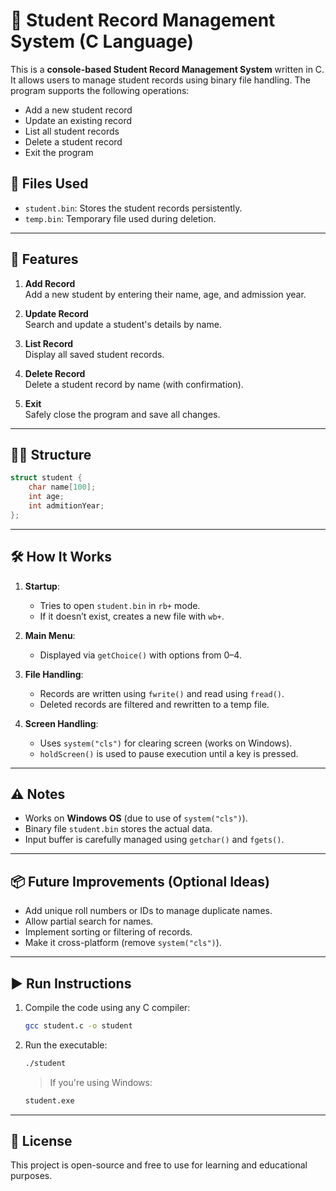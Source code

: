 # 📘 Student Record Management System (C Language)

This is a **console-based Student Record Management System** written in C. It allows users to manage student records using binary file handling. The program supports the following operations:

- Add a new student record
- Update an existing record
- List all student records
- Delete a student record
- Exit the program

## 📁 Files Used

- `student.bin`: Stores the student records persistently.
- `temp.bin`: Temporary file used during deletion.

---

## 🔧 Features

1. **Add Record**  
   Add a new student by entering their name, age, and admission year.

2. **Update Record**  
   Search and update a student's details by name.

3. **List Record**  
   Display all saved student records.

4. **Delete Record**  
   Delete a student record by name (with confirmation).

5. **Exit**  
   Safely close the program and save all changes.

---

## 🧑‍💻 Structure

```c
struct student {
    char name[100];
    int age;
    int admitionYear;
};
```

---

## 🛠 How It Works

1. **Startup**:
   - Tries to open `student.bin` in `rb+` mode.
   - If it doesn’t exist, creates a new file with `wb+`.

2. **Main Menu**:
   - Displayed via `getChoice()` with options from 0–4.

3. **File Handling**:
   - Records are written using `fwrite()` and read using `fread()`.
   - Deleted records are filtered and rewritten to a temp file.

4. **Screen Handling**:
   - Uses `system("cls")` for clearing screen (works on Windows).
   - `holdScreen()` is used to pause execution until a key is pressed.

---

## ⚠ Notes

- Works on **Windows OS** (due to use of `system("cls")`).
- Binary file `student.bin` stores the actual data.
- Input buffer is carefully managed using `getchar()` and `fgets()`.

---

## 📦 Future Improvements (Optional Ideas)

- Add unique roll numbers or IDs to manage duplicate names.
- Allow partial search for names.
- Implement sorting or filtering of records.
- Make it cross-platform (remove `system("cls")`).

---

## ▶ Run Instructions

1. Compile the code using any C compiler:
   ```bash
   gcc student.c -o student
   ```

2. Run the executable:
   ```bash
   ./student
   ```

   > If you're using Windows:
   ```bash
   student.exe
   ```

---

## 📄 License

This project is open-source and free to use for learning and educational purposes.